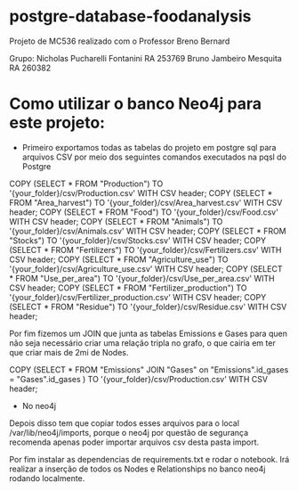 # postgre-database-foodanalysis

Projeto de MC536 realizado com o Professor Breno Bernard

Grupo: Nicholas Pucharelli Fontanini RA 253769
       Bruno Jambeiro Mesquita RA 260382


# Como utilizar o banco Neo4j para este projeto:

- Primeiro exportamos todas as tabelas do projeto em postgre sql para arquivos CSV por meio dos seguintes comandos executados na pqsl do Postgre

COPY (SELECT * FROM "Production") TO '{your_folder}/csv/Production.csv' WITH CSV header;
COPY (SELECT * FROM "Area_harvest") TO '{your_folder}/csv/Area_harvest.csv' WITH CSV header;
COPY (SELECT * FROM "Food") TO '{your_folder}/csv/Food.csv' WITH CSV header;
COPY (SELECT * FROM "Animals") TO '{your_folder}/csv/Animals.csv' WITH CSV header;
COPY (SELECT * FROM "Stocks") TO '{your_folder}/csv/Stocks.csv' WITH CSV header;
COPY (SELECT * FROM "Fertilizers") TO '{your_folder}/csv/Fertilizers.csv' WITH CSV header;
COPY (SELECT * FROM "Agriculture_use") TO '{your_folder}/csv/Agriculture_use.csv' WITH CSV header;
COPY (SELECT * FROM "Use_per_area") TO '{your_folder}/csv/Use_per_area.csv' WITH CSV header;
COPY (SELECT * FROM "Fertilizer_production") TO '{your_folder}/csv/Fertilizer_production.csv' WITH CSV header;
COPY (SELECT * FROM "Residue") TO '{your_folder}/csv/Residue.csv' WITH CSV header;

Por fim fizemos um JOIN que junta as tabelas Emissions e Gases para quen não seja necessário criar uma relação tripla no grafo,
o que cairia em ter que criar mais de 2mi de Nodes.

COPY (SELECT * FROM "Emissions" JOIN "Gases" on "Emissions".id_gases = "Gases".id_gases ) TO '{your_folder}/csv/Production.csv' WITH CSV header;

- No neo4j

Depois disso tem que copiar todos esses arquivos para o local /var/lib/neo4j/imports, porque o neo4j por questão de segurança recomenda apenas poder 
importar arquivos csv desta pasta import.

Por fim instalar as dependencias de requirements.txt e rodar o notebook. Irá realizar a inserção de todos os Nodes e Relationships no banco neo4j
rodando localmente.
